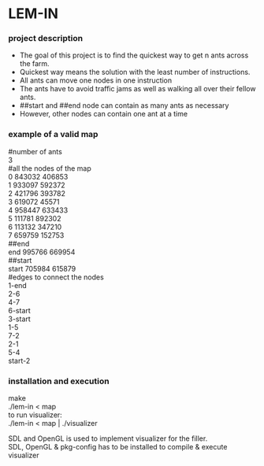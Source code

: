 # **LEM-IN**

### project description
* The goal of this project is to find the quickest way to get n ants across the farm.
* Quickest way means the solution with the least number of instructions.
* All ants can move one nodes in one instruction
* The ants have to avoid traffic jams as well as walking all over their fellow ants.
* ##start and ##end node can contain as many ants as necessary
* However, other nodes can contain one ant at a time

### example of a valid map
#number of ants  
3  
#all the nodes of the map  
0 843032 406853  
1 933097 592372  
2 421796 393782  
3 619072 45571  
4 958447 633433  
5 111781 892302  
6 113132 347210  
7 659759 152753  
##end  
end 995766 669954  
##start  
start 705984 615879  
#edges to connect the nodes    
1-end  
2-6  
4-7  
6-start  
3-start  
1-5  
7-2  
2-1  
5-4  
start-2  

### installation and execution
make  
./lem-in < map  
to run visualizer:  
./lem-in < map | ./visualizer  

SDL and OpenGL is used to implement visualizer for the filler.  
SDL, OpenGL & pkg-config has to be installed to compile & execute visualizer
